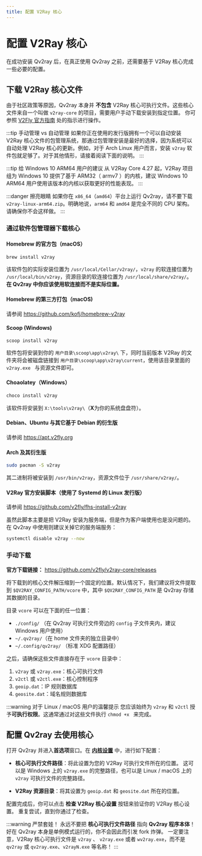 ```yaml
---
title: 配置 V2Ray 核心
---
```


# 配置 V2Ray 核心

在成功安装 Qv2ray 后，在真正使用 Qv2ray 之前，还需要基于 V2Ray 核心完成一些必要的配置。

## 下载 V2Ray 核心文件

由于社区政策等原因，Qv2ray 本身并 **不包含** V2Ray 核心可执行文件。这些核心文件来自一个叫做 `v2ray-core` 的项目，需要用户手动下载安装到指定位置。
你可参照 [V2Fly 官方指南](https://www.v2fly.org/guide/install.html) 处的指示进行操作。

:::tip 手动管理 vs 自动管理
如果你正在使用的发行版拥有一个可以自动安装 V2Ray 核心文件的包管理系统，那通过包管理安装是最好的选择，因为系统可以自动处理 V2Ray 核心的更新。例如，对于 Arch Linux 用户而言，安装 `v2ray` 软件包就足够了。对于其他情形，请接着阅读下面的说明。
:::

:::tip 给 Windows 10 ARM64 用户的建议
从 V2Ray Core 4.27 起，V2Ray 项目组为 Windows 10 提供了基于 ARM32（ armv7 ）的内核，建议 Windows 10 ARM64 用户使用该版本的内核以获取更好的性能表现。
:::

:::danger 擦亮眼睛
如果你在 `x86_64`（`amd64`）平台上运行 Qv2ray，请不要下载 `v2ray-linux-arm64.zip`。明确地说，`arm64` 和 `amd64` 是完全不同的 CPU 架构。请确保你不会这样做。
:::

### 通过软件包管理器下载核心

#### Homebrew 的官方包（macOS）

```bash
brew install v2ray
```

该软件包的实际安装位置为 `/usr/local/Cellar/v2ray/`，`v2ray` 的软连接位置为 `/usr/local/bin/v2ray`，资源目录的软连接位置为 `/usr/local/share/v2ray/`。**在 Qv2ray 中你应该使用软连接而不是实际位置。**

#### Homebrew 的第三方打包（macOS)

请参阅 <https://github.com/kofj/homebrew-v2ray>

#### Scoop (Windows)

```pwsh
scoop install v2ray
```

软件包将安装到你的 `用户目录\scoop\app\v2ray\` 下，同时当前版本 V2Ray 的文件夹将会被磁盘链接到 `用户目录\scoop\app\v2ray\current`，使用该目录里面的 `v2ray.exe ` 与资源文件即可。

#### Choaolatey（Windows）

```cmd
choco install v2ray
```

该软件将安装到 `X:\tools\v2ray\`（**X**为你的系统盘盘符）。

#### Debian、Ubuntu 与其它基于 Debian 的衍生版

请参阅 <https://apt.v2fly.org>

#### Arch 及其衍生版

```bash
sudo pacman -S v2ray
```
其二进制将被安装到 `/usr/bin/v2ray`，资源文件位于 `/usr/share/v2ray/`。

#### V2Ray 官方安装脚本（使用了 Systemd 的 Linux 发行版）

请参阅 <https://github.com/v2fly/fhs-install-v2ray>

虽然此脚本主要是把 V2Ray 安装为服务端，但是作为客户端使用也是没问题的。在 Qv2ray 中使用则建议关掉它的服务端服务：

```bash
systemctl disable v2ray --now
```

### 手动下载

**官方下载链接：**
<https://github.com/v2fly/v2ray-core/releases>

将下载到的核心文件解压缩到一个固定的位置。默认情况下，我们建议将文件提取到 `$QV2RAY_CONFIG_PATH/vcore` 中，其中 `$QV2RAY_CONFIG_PATH` 是 Qv2ray 存储其数据的目录。

目录 `vcore` 可以在下面的任一位置：

- `./config/` （在 Qv2ray 可执行文件旁边的 `config` 子文件夹内，建议 Windows 用户使用）
- `~/.qv2ray/`（在 home 文件夹的独立目录中）
- `~/.config/qv2ray/` （标准 XDG 配置路径）

之后，请确保这些文件直接存在于 `vcore` 目录中：

1. `v2ray` 或 `v2ray.exe`：核心可执行文件
2. `v2ctl` 或 `v2ctl.exe`：核心控制程序
3. `geoip.dat`：IP 规则数据库
4. `geosite.dat`：域名规则数据库

:::warning 对于 Linux / macOS 用户的温馨提示
您应该始终为 `v2ray` 和 `v2ctl` 授予**可执行权限**。这通常通过对这些文件执行 `chmod +x ` 来完成。

## 配置 Qv2ray 去使用核心

打开 Qv2ray 并进入**首选项**窗口。在 **[内核设置](qv2ray://open/preference/kernel)** 中，进行如下配置：

- **核心可执行文件路径**：将此设置为您的 V2Ray 可执行文件所在的位置。 这可以是 Windows 上的 `v2ray.exe` 的完整路径，也可以是 Linux / macOS 上的 `v2ray` 可执行文件的完整路径。

- **V2Ray 资源目录**：将其设置为 `geoip.dat` 和 `geosite.dat` 所在的位置。

配置完成后，你可以点击 **检查 V2Ray 核心设置** 按钮来验证你的 V2Ray 核心设置。 重复尝试，直到你通过了检查。

:::warning 严禁套娃！
永远不要把 **核心可执行文件路径** 指向 **Qv2ray 程序本体**！
好在 Qv2ray 本身是单例模式运行的，你不会因此而引发 fork 炸弹。
一定要注意，V2Ray 核心可执行文件是 `v2ray` 、 `v2ray.exe` 或者 `wv2ray.exe`，而不是 `qv2ray` 或 `qv2ray.exe`、`v2rayN.exe` 等名称！
:::

